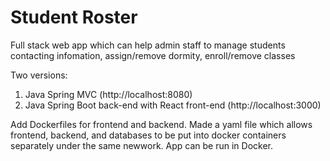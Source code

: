 # Student Roster

Full stack web app which can help admin staff to manage students contacting infomation, assign/remove dormity, enroll/remove classes

Two versions: 
  1. Java Spring MVC (http://localhost:8080)
  2. Java Spring Boot back-end with React front-end (http://localhost:3000)

Add Dockerfiles for frontend and backend.
Made a yaml file which allows frontend, backend, and databases to be put into docker containers separately under the same newwork. App can be run in Docker.
